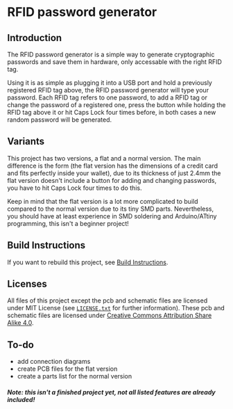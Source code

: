 # RFID password generator
## Introduction
The RFID password generator is a simple way to generate cryptographic passwords and save them in hardware, only accessable with the right RFID tag.

Using it is as simple as plugging it into a USB port and hold a previously registered RFID tag above, the RFID password generator will type your password. Each RFID tag refers to one password, to add a RFID tag or change the password of a registered one, press the button while holding the RFID tag above it or hit Caps Lock four times before, in both cases a new random password will be generated.

## Variants
This project has two versions, a flat and a normal version. The main difference is the form (the flat version has the dimensions of a credit card and fits perfectly inside your wallet), due to its thickness of just 2.4mm the flat version doesn't include a button for adding and changing passwords, you have to hit Caps Lock four times to do this.

Keep in mind that the flat version is a lot more complicated to build compared to the normal version due to its tiny SMD parts. Nevertheless, you should have at least experience in SMD soldering and Arduino/ATtiny programming, this isn't a beginner project!

## Build Instructions
If you want to rebuild this project, see [Build Instructions](documentation/build-instructions.md).

## Licenses
All files of this project except the pcb and schematic files are licensed under MIT License (see [`LICENSE.txt`](LICENSE.txt) for further information). These pcb and schematic files are licensed under [Creative Commons Attribution Share Alike 4.0](https://creativecommons.org/licenses/by-sa/4.0/).

## To-do
- add connection diagrams
- create PCB files for the flat version
- create a parts list for the normal version

##### Note: this isn't a finished project yet, not all listed features are already included!
